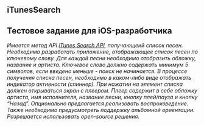 ## iTunesSearch 

## Тестовое задание для iOS-разработчика
*Имеется метод API [ iTunes Search API](https://itunes.apple.com/search?term=SEARCH_KEYWORD),
получающеий список песен. Необходимо разработать приложение, отображающее список песен по ключевому слову.
Для каждой песни необходимо отобразить обложку, название и артиста. Ключевое слово должно содержать минимум 5 символов, если введено меньше - поиск не начинается.
В процессе получения списка песен, необходимо в каком-либо виде отображать индикатор активности (спиннер).
При нажатии на элемент списка должен открываться экран с плеером. Плеер содержит в себе обложку артиста, имя исполнителя, название песни, кнопку плей/пауза и кнопку “Назад”. Опционально предлагается реализовать воспроизведение.
Также необходимо предусмотреть поддержку альбомной ориентации.
Разрешается использовать open-source решения.*
